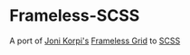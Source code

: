 Frameless-SCSS
==============

A port of <a href="http://www.jonikorpi.com/">Joni Korpi's</a> <a href="http://framelessgrid.com/">Frameless Grid</a> to <a href="http://sass-lang.com/">SCSS</a>
